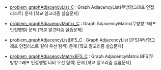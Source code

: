 - [problem_graphAdjacencyList_C](https://github.com/DevLimK1/Algorithm/blob/master/graph/problem_graphAdjacencyList_C.md) : Graph AdjacencyList(무방향그래프 인접리스트) 문제 [학교 알고리즘 실습문제]
- [problem_graphAdjacencyMatrix_C](https://github.com/DevLimK1/Algorithm/blob/master/graph/problem_graphAdjacencyMatrix_C.md) : Graph AdjacencyMatrix(무방향그래프 인접행렬) 문제 [학교 알고리즘 실습문제]
- [problem_graphAdjacencyListDFS_C](https://github.com/DevLimK1/Algorithm/blob/master/graph/problem_graphAdjacencyListDFS_C.md) : Graph AdjacencyList DFS(무방향그래프 인접리스트 깊이 우선 탐색) 문제 [학교 알고리즘 실습문제]

- [problem_graphAdjacencyMatrixBFS_C](https://github.com/DevLimK1/Algorithm/blob/master/graph/problem_graphAdjacencyListBFS_C.md) : Graph AdjacencyMatrix BFS(무방향그래프 인접행렬 너비 우선 탐색) 문제 [학교 알고리즘 실습문제]
